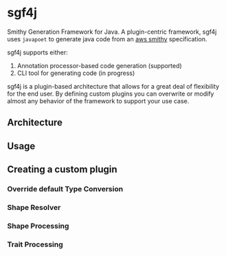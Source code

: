 # sgf4j
Smithy Generation Framework for Java. A plugin-centric framework, sgf4j uses `javapoet` to generate java code from an [aws smithy](https://smithy.io/2.0/index.html) specification. 

sgf4j supports either: 
1. Annotation processor-based code generation (supported)
2. CLI tool for generating code (in progress)

sgf4j is a plugin-based architecture that allows for a great deal of flexibility for the end user. By defining custom plugins you can overwrite or modify almost any behavior of the framework to support your use case.

## Architecture

## Usage 

## Creating a custom plugin
### Override default Type Conversion

### Shape Resolver

### Shape Processing

### Trait Processing
